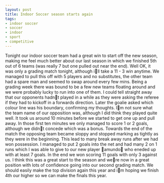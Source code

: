 ```yaml
---
layout: post
title: Indoor Soccer season starts again
tags:
- indoor soccer
- soccer
- indoor
- sport
- competitive
---
```

Tonight our indoor soccer team had a great win to start off the new season,
making me feel much better about our last season in which we finished 5th out
of 6 teams (was really 7 but one pulled out near the end). Well OK, it was only
a grading match tonight, although ill take a 11 - 3 win anytime. We managed to
pull this off with 5 players and no substitutes, the other team had a spare man
and seemed to swap around every few mins.
Being a grading week there was bound to be a few new teams floating around and
we were probably lucky to run into one of them. I could tell straight away that
our opponents hadnt played in a while as they were asking the referee if they
had to kickoff in a forwards direction. Later the goalie asked which colour
line was his boundary, confirming my thoughts.
Im not sure what the team name of our opposition was, although I did think
they played quite well. It took us around 10 minutes before we started to get
one up and pull away. In those first ten minutes we only managed to score 1 or
2 goals, although we didnt concede which was a bonus.
Towards the end of the match the opposing team became sloppy and stopped
marking as tightly as they were in the beginning. This lead to many break away
runs after we had won possession. I managed to put 2 goals into the net and had
many 2 on 1 runs which I was able to give to our new player amundo who eneded
up with at least 7 goals.
In the end we won scoring 11 goals with only 3 against us. I think this was a
great start to the season and were now in a great position with lots of
confidence going into our second grading match. We should easily make the top
division again this year and im hoping we finish 4th our higher so we can make
the finals this year.
